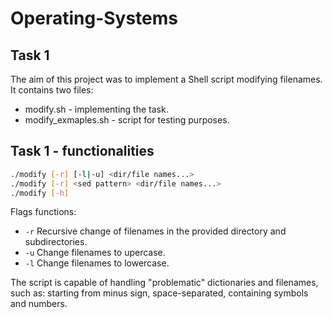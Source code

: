 # Operating-Systems

## Task 1
The aim of this project was to implement a Shell script modifying filenames.
It contains two files:
- modify.sh - implementing the task.
- modify_exmaples.sh - script for testing purposes.

## Task 1 - functionalities
```sh
./modify [-r] [-l|-u] <dir/file names...>
./modify [-r] <sed pattern> <dir/file names...>
./modify [-h]
```

Flags functions:
- ```-r``` 
Recursive change of filenames in the provided directory and subdirectories.
- ```-u```
Change filenames to upercase.
- ```-l``` 
Change filenames to lowercase.

The script is capable of handling "problematic" dictionaries and filenames, such as: starting from minus sign, space-separated, containing symbols and numbers.
